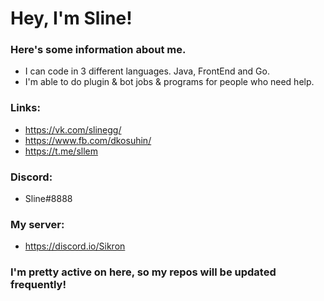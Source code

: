 # Hey, I'm Sline!

### Here's some information about me.

  - I can code in 3 different languages. Java, FrontEnd and Go.
  - I'm able to do plugin & bot jobs & programs for people who need help.

### Links:
  - https://vk.com/slinegg/
  - https://www.fb.com/dkosuhin/
  - https://t.me/sllem

### Discord:
  - Sline#8888
### My server: 
  - https://discord.io/Sikron
  
### I'm pretty active on here, so my repos will be updated frequently!
